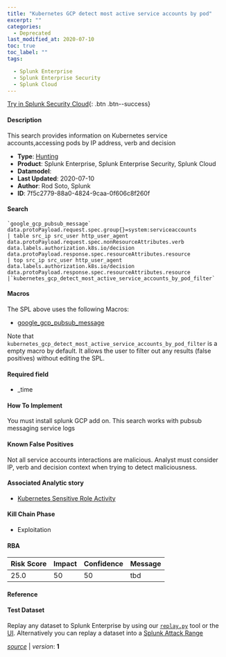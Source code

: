 ```yaml
---
title: "Kubernetes GCP detect most active service accounts by pod"
excerpt: ""
categories:
  - Deprecated
last_modified_at: 2020-07-10
toc: true
toc_label: ""
tags:

  - Splunk Enterprise
  - Splunk Enterprise Security
  - Splunk Cloud
---
```




[Try in Splunk Security Cloud](https://www.splunk.com/en_us/cyber-security.html){: .btn .btn--success}

#### Description

This search provides information on Kubernetes service accounts,accessing pods by IP address, verb and decision

- **Type**: [Hunting](https://github.com/splunk/security_content/wiki/object-Analytic-Types)
- **Product**: Splunk Enterprise, Splunk Enterprise Security, Splunk Cloud
- **Datamodel**: 
- **Last Updated**: 2020-07-10
- **Author**: Rod Soto, Splunk
- **ID**: 7f5c2779-88a0-4824-9caa-0f606c8f260f

#### Search

```
`google_gcp_pubsub_message`  data.protoPayload.request.spec.group{}=system:serviceaccounts 
| table src_ip src_user http_user_agent data.protoPayload.request.spec.nonResourceAttributes.verb data.labels.authorization.k8s.io/decision data.protoPayload.response.spec.resourceAttributes.resource 
| top src_ip src_user http_user_agent data.labels.authorization.k8s.io/decision data.protoPayload.response.spec.resourceAttributes.resource 
|`kubernetes_gcp_detect_most_active_service_accounts_by_pod_filter`
```

#### Macros
The SPL above uses the following Macros:
* [google_gcp_pubsub_message](https://github.com/splunk/security_content/blob/develop/macros/google_gcp_pubsub_message.yml)

Note that `kubernetes_gcp_detect_most_active_service_accounts_by_pod_filter` is a empty macro by default. It allows the user to filter out any results (false positives) without editing the SPL.

#### Required field
* _time


#### How To Implement
You must install splunk GCP add on. This search works with pubsub messaging service logs

#### Known False Positives
Not all service accounts interactions are malicious. Analyst must consider IP, verb and decision context when trying to detect maliciousness.

#### Associated Analytic story
* [Kubernetes Sensitive Role Activity](/stories/kubernetes_sensitive_role_activity)


#### Kill Chain Phase
* Exploitation



#### RBA

| Risk Score  | Impact      | Confidence   | Message      |
| ----------- | ----------- |--------------|--------------|
| 25.0 | 50 | 50 | tbd |




#### Reference


#### Test Dataset
Replay any dataset to Splunk Enterprise by using our [`replay.py`](https://github.com/splunk/attack_data#using-replaypy) tool or the [UI](https://github.com/splunk/attack_data#using-ui).
Alternatively you can replay a dataset into a [Splunk Attack Range](https://github.com/splunk/attack_range#replay-dumps-into-attack-range-splunk-server)



[*source*](https://github.com/splunk/security_content/tree/develop/detections/deprecated/kubernetes_gcp_detect_most_active_service_accounts_by_pod.yml) \| *version*: **1**